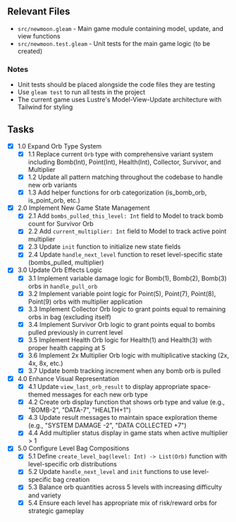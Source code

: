 ## Relevant Files

- `src/newmoon.gleam` - Main game module containing model, update, and view
  functions
- `src/newmoon.test.gleam` - Unit tests for the main game logic (to be created)

### Notes

- Unit tests should be placed alongside the code files they are testing
- Use `gleam test` to run all tests in the project
- The current game uses Lustre's Model-View-Update architecture with Tailwind
  for styling

## Tasks

- [x] 1.0 Expand Orb Type System
  - [x] 1.1 Replace current `Orb` type with comprehensive variant system
        including Bomb(Int), Point(Int), Health(Int), Collector, Survivor, and
        Multiplier
  - [x] 1.2 Update all pattern matching throughout the codebase to handle new
        orb variants
  - [x] 1.3 Add helper functions for orb categorization (is_bomb_orb,
        is_point_orb, etc.)
- [x] 2.0 Implement New Game State Management
  - [x] 2.1 Add `bombs_pulled_this_level: Int` field to Model to track bomb
        count for Survivor Orb
  - [x] 2.2 Add `current_multiplier: Int` field to Model to track active point
        multiplier
  - [x] 2.3 Update `init` function to initialize new state fields
  - [x] 2.4 Update `handle_next_level` function to reset level-specific state
        (bombs_pulled, multiplier)
- [x] 3.0 Update Orb Effects Logic
  - [x] 3.1 Implement variable damage logic for Bomb(1), Bomb(2), Bomb(3) orbs
        in `handle_pull_orb`
  - [x] 3.2 Implement variable point logic for Point(5), Point(7), Point(8),
        Point(9) orbs with multiplier application
  - [x] 3.3 Implement Collector Orb logic to grant points equal to remaining
        orbs in bag (excluding itself)
  - [x] 3.4 Implement Survivor Orb logic to grant points equal to bombs pulled
        previously in current level
  - [x] 3.5 Implement Health Orb logic for Health(1) and Health(3) with proper
        health capping at 5
  - [x] 3.6 Implement 2x Multiplier Orb logic with multiplicative stacking (2x,
        4x, 8x, etc.)
  - [x] 3.7 Update bomb tracking increment when any bomb orb is pulled
- [x] 4.0 Enhance Visual Representation
  - [x] 4.1 Update `view_last_orb_result` to display appropriate space-themed
        messages for each new orb type
  - [x] 4.2 Create orb display function that shows orb type and value (e.g.,
        "BOMB-2", "DATA-7", "HEALTH+1")
  - [x] 4.3 Update result messages to maintain space exploration theme (e.g.,
        "SYSTEM DAMAGE -2", "DATA COLLECTED +7")
  - [x] 4.4 Add multiplier status display in game stats when active multiplier >
        1
- [x] 5.0 Configure Level Bag Compositions
  - [x] 5.1 Define `create_level_bag(level: Int) -> List(Orb)` function with
        level-specific orb distributions
  - [x] 5.2 Update `handle_next_level` and `init` functions to use
        level-specific bag creation
  - [x] 5.3 Balance orb quantities across 5 levels with increasing difficulty
        and variety
  - [x] 5.4 Ensure each level has appropriate mix of risk/reward orbs for
        strategic gameplay
